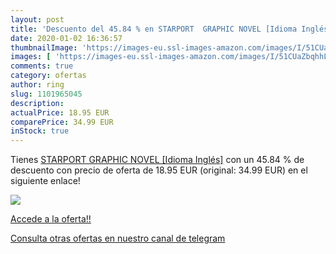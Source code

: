 ```yaml
---
layout: post
title: 'Descuento del 45.84 % en STARPORT  GRAPHIC NOVEL [Idioma Inglés]'
date: 2020-01-02 16:36:57
thumbnailImage: 'https://images-eu.ssl-images-amazon.com/images/I/51CUaZbqhhL._SL200_.jpg'
images: [ 'https://images-eu.ssl-images-amazon.com/images/I/51CUaZbqhhL._SL200_.jpg' ]
comments: true
category: ofertas
author: ring
slug: 1101965045
description:
actualPrice: 18.95 EUR
comparePrice: 34.99 EUR
inStock: true
---
```


Tienes [STARPORT  GRAPHIC NOVEL [Idioma Inglés]](https://www.amazon.es/dp/1101965045/?tag=redken-21) con un 45.84 % de descuento con precio de oferta de 18.95 EUR (original: 34.99 EUR) en el siguiente enlace!

[![](https://images-eu.ssl-images-amazon.com/images/I/51CUaZbqhhL._SL200_.jpg)](https://www.amazon.es/dp/1101965045/?tag=redken-21)

[Accede a la oferta!!](https://www.amazon.es/dp/1101965045/?tag=redken-21)

[Consulta otras ofertas en nuestro canal de telegram](https://t.me/s/ofertas25)
